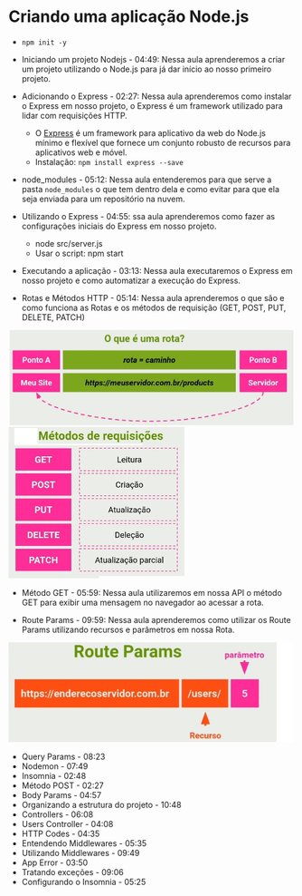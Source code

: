 # Criando uma aplicação Node.js

- `npm init -y`
- Iniciando um projeto Nodejs - 04:49: Nessa aula aprenderemos a criar um projeto utilizando o Node.js para já dar início ao nosso primeiro projeto.

- Adicionando o Express - 02:27: Nessa aula aprenderemos como instalar o Express em nosso projeto, o Express é um framework utilizado para lidar com requisições HTTP.
  - O [Express](https://expressjs.com/pt-br/) é um framework para aplicativo da web do Node.js mínimo e flexível que fornece um conjunto robusto de recursos para aplicativos web e móvel.
  - Instalação: `npm install express --save`
- node_modules - 05:12: Nessa aula entenderemos para que serve a pasta `node_modules` o que tem dentro dela e como evitar para que ela seja enviada para um repositório na nuvem.
- Utilizando o Express - 04:55: ssa aula aprenderemos como fazer as configurações iniciais do Express em nosso projeto.
  - node src/server.js
  - Usar o script: npm start
- Executando a aplicação - 03:13: Nessa aula executaremos o Express em nosso projeto e como automatizar a execução do Express.
- Rotas e Métodos HTTP - 05:14: Nessa aula aprenderemos o que são e como funciona as Rotas e os métodos de requisição (GET, POST, PUT, DELETE, PATCH)

<img src="./img/node1.jpg">
<img src="./img/node2.jpg">

- Método GET - 05:59: Nessa aula utilizaremos em nossa API o método GET para exibir uma mensagem no navegador ao acessar a rota.

- Route Params - 09:59: Nessa aula aprenderemos como utilizar os Route Params utilizando recursos e parâmetros em nossa Rota.

<img src="./img/node3.jpg">

- Query Params - 08:23
- Nodemon - 07:49
- Insomnia - 02:48
- Método POST - 02:27
- Body Params - 04:57
- Organizando a estrutura do projeto - 10:48
- Controllers - 06:08
- Users Controller - 04:08
- HTTP Codes - 04:35
- Entendendo Middlewares - 05:35
- Utilizando Middlewares - 09:49
- App Error - 03:50
- Tratando exceções - 09:06
- Configurando o Insomnia - 05:25
